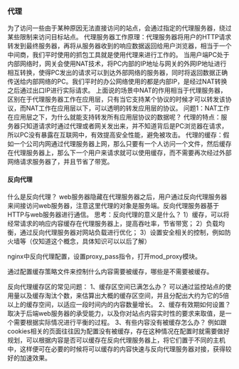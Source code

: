 ### 代理
为了访问一些由于某种原因无法直接访问的站点，会通过指定的代理服务器，绕过某些限制来访问目标站点。
代理服务器工作原理：代理服务器将用户的HTTP请求转发到最终服务器，再将从服务器收到的响应数据返回给用户浏览器，相当于一个中间商，我们平时使用的抓包工具就是使用代理来进行工作的。
当用户端PC处于内部网络时，网关会使用NAT技术，将PC内部的IP地址与网关的外网IP地址进行相互转换，使得PC发出的请求可以到达外部网络的服务器，同时将返回数据正确传送给内部网络的PC。我们平时的办公网络使用的都是内部IP，是经过NAT转换之后通过出口IP进行实际请求。
上面说的场景中NAT的作用相当于代理服务器，区别在于代理服务器工作在应用层，只有当它支持某个协议的时候才可以转发该协议，而NAT工作在应用层以下，可以透明的转发应用层的协议。
问题1：NAT工作在应用层之下，为什么就能支持转发所有应用层协议的数据呢？
代理的特点：服务器只知道请求时通过代理或者网关发出来，并不知道背后是PC浏览器在请求，所以PC没有暴露在互联网中，有效提高安全性能，避免被攻击。
代理的缓存：假如一个公司内网通过代理服务器上网，那么只要有一个人访问一个文件，然后缓存在代理服务器上，那么下一个用户来请求就可以使用缓存，而不需要再次经过外部网络请求服务器了，并且节省了带宽。

#### 反向代理
什么是反向代理？
web服务器隐藏在代理服务器之后，用户通过反向代理服务器来间接访问web服务器，注意这里代理的对象是服务端。反向代理服务器基于HTTP与web服务器进行通信。
思考：反向代理的意义是什么？
1）缓存，可以将经常请求的响应内容缓存在代理服务器上，提高吞吐率，节省带宽；
2）负载均衡，通过反向代理服务器对网站负载进行优化；
3）设置安全相关的控制，例如防火墙等（仅知道这个概念，具体知识可以以后了解）

nginx中反向代理配置，设置proxy_pass指令，打开mod_proxy模块。

通过配置缓存策略文件来控制什么内容需要被缓存，哪些是不需要被缓存。

反向代理缓存区的常见问题：
1、缓存区空间已满怎么办？
可以通过监控站点的使用量以及缓存淘汰个数，来估算出大概的缓存区空间，并且分配出大约为它的5倍以上的缓存空间，以适应一段时间内的内容数量增长。
2、缓存有效期如何设置？
取决于后端web服务器的承受能力，以及你对站点内容实时性的要求来取值，是一个需要根据实际情况进行平衡的过程。
3、有些内容没有被缓存怎么办？
例如跟cookies相关的页面往往因为配置没有被缓存，存在这种情况在配置时就需要做好规划，可以根据内容是否可以缓存在反向代理服务器上，将它们置于不同的主机中，这样便可在必要的时候将可以缓存的内容快速与反向代理服务器对接，获得较好的加速效果。